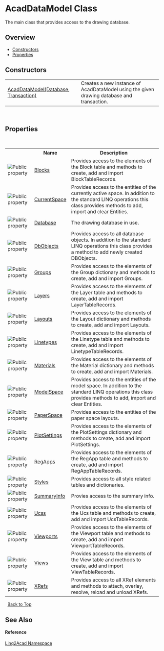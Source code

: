 # AcadDataModel Class
 

The main class that provides access to the drawing database.


## Overview
- [Constructors](#constructors)
- [Properties](#properties)


## Constructors
<table>
<tr>
<td><a href="M_Linq2Acad_AcadDataModel__ctor.md">AcadDataModel(Database, Transaction)</a></td>
<td>Creates a new instance of AcadDataModel using the given drawing database and transaction.</td></tr>
</table>&nbsp;

## Properties
&nbsp;<table><tr><th></th><th>Name</th><th>Description</th></tr><tr><td>![Public property](media/pubproperty.gif "Public property")</td><td><a href="P_Linq2Acad_AcadDataModel_Blocks.md#AcadDataModelBlocks-Property">Blocks</a></td><td>
Provides access to the elements of the Block table and methods to create, add and import BlockTableRecords.</td></tr><tr><td>![Public property](media/pubproperty.gif "Public property")</td><td><a href="P_Linq2Acad_AcadDataModel_CurrentSpace.md#AcadDataModelCurrentSpace-Property">CurrentSpace</a></td><td>
Provides access to the entities of the currently active space. In addition to the standard LINQ operations this class provides methods to add, import and clear Entities.</td></tr><tr><td>![Public property](media/pubproperty.gif "Public property")</td><td><a href="P_Linq2Acad_AcadDataModel_Database.md#AcadDataModelDatabase-Property">Database</a></td><td>
The drawing database in use.</td></tr><tr><td>![Public property](media/pubproperty.gif "Public property")</td><td><a href="P_Linq2Acad_AcadDataModel_DbObjects.md#AcadDataModelDbObjects-Property">DbObjects</a></td><td>
Provides access to all database objects. In addition to the standard LINQ operations this class provides a method to add newly created DBObjects.</td></tr><tr><td>![Public property](media/pubproperty.gif "Public property")</td><td><a href="P_Linq2Acad_AcadDataModel_Groups.md#AcadDataModelGroups-Property">Groups</a></td><td>
Provides access to the elements of the Group dictionary and methods to create, add and import Groups.</td></tr><tr><td>![Public property](media/pubproperty.gif "Public property")</td><td><a href="P_Linq2Acad_AcadDataModel_Layers.md#AcadDataModelLayers-Property">Layers</a></td><td>
Provides access to the elements of the Layer table and methods to create, add and import LayerTableRecords.</td></tr><tr><td>![Public property](media/pubproperty.gif "Public property")</td><td><a href="P_Linq2Acad_AcadDataModel_Layouts.md#AcadDataModelLayouts-Property">Layouts</a></td><td>
Provides access to the elements of the Layout dictionary and methods to create, add and import Layouts.</td></tr><tr><td>![Public property](media/pubproperty.gif "Public property")</td><td><a href="P_Linq2Acad_AcadDataModel_Linetypes.md#AcadDataModelLinetypes-Property">Linetypes</a></td><td>
Provides access to the elements of the Linetype table and methods to create, add and import LinetypeTableRecords.</td></tr><tr><td>![Public property](media/pubproperty.gif "Public property")</td><td><a href="P_Linq2Acad_AcadDataModel_Materials.md#AcadDataModelMaterials-Property">Materials</a></td><td>
Provides access to the elements of the Material dictionary and methods to create, add and import Materials.</td></tr><tr><td>![Public property](media/pubproperty.gif "Public property")</td><td><a href="P_Linq2Acad_AcadDataModel_ModelSpace.md#AcadDataModelModelSpace-Property">ModelSpace</a></td><td>
Provides access to the entities of the model space. In addition to the standard LINQ operations this class provides methods to add, import and clear Entities.</td></tr><tr><td>![Public property](media/pubproperty.gif "Public property")</td><td><a href="P_Linq2Acad_AcadDataModel_PaperSpace.md#AcadDataModelPaperSpace-Property">PaperSpace</a></td><td>
Provides access to the entities of the paper space layouts.</td></tr><tr><td>![Public property](media/pubproperty.gif "Public property")</td><td><a href="P_Linq2Acad_AcadDataModel_PlotSettings.md#AcadDataModelPlotSettings-Property">PlotSettings</a></td><td>
Provides access to the elements of the PlotSettings dictionary and methods to create, add and import PlotSettings.</td></tr><tr><td>![Public property](media/pubproperty.gif "Public property")</td><td><a href="P_Linq2Acad_AcadDataModel_RegApps.md#AcadDataModelRegApps-Property">RegApps</a></td><td>
Provides access to the elements of the RegApp table and methods to create, add and import RegAppTableRecords.</td></tr><tr><td>![Public property](media/pubproperty.gif "Public property")</td><td><a href="P_Linq2Acad_AcadDataModel_Styles.md#AcadDataModelStyles-Property">Styles</a></td><td>
Provides access to all style related tables and dictionaries.</td></tr><tr><td>![Public property](media/pubproperty.gif "Public property")</td><td><a href="P_Linq2Acad_AcadDataModel_SummaryInfo.md#AcadDataModelSummaryInfo-Property">SummaryInfo</a></td><td>
Provies access to the summary info.</td></tr><tr><td>![Public property](media/pubproperty.gif "Public property")</td><td><a href="P_Linq2Acad_AcadDataModel_Ucss.md#AcadDataModelUcss-Property">Ucss</a></td><td>
Provides access to the elements of the Ucs table and methods to create, add and import UcsTableRecords.</td></tr><tr><td>![Public property](media/pubproperty.gif "Public property")</td><td><a href="P_Linq2Acad_AcadDataModel_Viewports.md#AcadDataModelViewports-Property">Viewports</a></td><td>
Provides access to the elements of the Viewport table and methods to create, add and import ViewportTableRecords.</td></tr><tr><td>![Public property](media/pubproperty.gif "Public property")</td><td><a href="P_Linq2Acad_AcadDataModel_Views.md#AcadDataModelViews-Property">Views</a></td><td>
Provides access to the elements of the View table and methods to create, add and import ViewTableRecords.</td></tr><tr><td>![Public property](media/pubproperty.gif "Public property")</td><td><a href="P_Linq2Acad_AcadDataModel_XRefs.md#AcadDataModelXRefs-Property">XRefs</a></td><td>
Provides access to all XRef elements and methods to attach, overlay, resolve, reload and unload XRefs.</td></tr></table>&nbsp;
<a href="#AcadDataModel-Class">Back to Top</a>

## See Also


#### Reference
<a href="N_Linq2Acad.md#Linq2Acad-Namespace">Linq2Acad Namespace</a><br />
